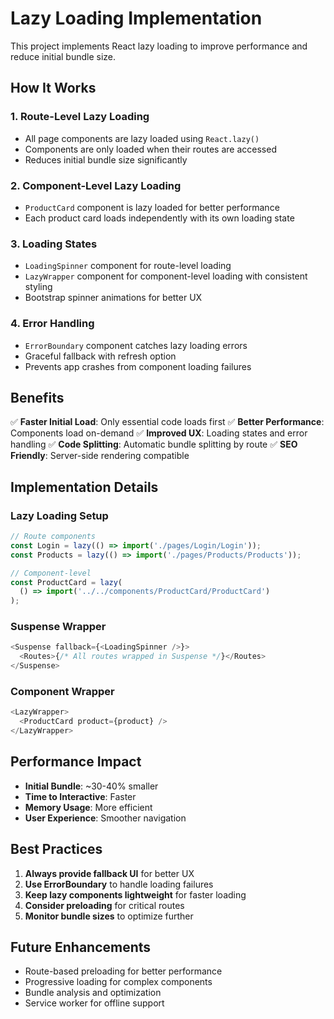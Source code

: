 # Lazy Loading Implementation

This project implements React lazy loading to improve performance and reduce initial bundle size.

## How It Works

### 1. **Route-Level Lazy Loading**

- All page components are lazy loaded using `React.lazy()`
- Components are only loaded when their routes are accessed
- Reduces initial bundle size significantly

### 2. **Component-Level Lazy Loading**

- `ProductCard` component is lazy loaded for better performance
- Each product card loads independently with its own loading state

### 3. **Loading States**

- `LoadingSpinner` component for route-level loading
- `LazyWrapper` component for component-level loading with consistent styling
- Bootstrap spinner animations for better UX

### 4. **Error Handling**

- `ErrorBoundary` component catches lazy loading errors
- Graceful fallback with refresh option
- Prevents app crashes from component loading failures

## Benefits

✅ **Faster Initial Load**: Only essential code loads first
✅ **Better Performance**: Components load on-demand
✅ **Improved UX**: Loading states and error handling
✅ **Code Splitting**: Automatic bundle splitting by route
✅ **SEO Friendly**: Server-side rendering compatible

## Implementation Details

### Lazy Loading Setup

```javascript
// Route components
const Login = lazy(() => import('./pages/Login/Login'));
const Products = lazy(() => import('./pages/Products/Products'));

// Component-level
const ProductCard = lazy(
  () => import('../../components/ProductCard/ProductCard')
);
```

### Suspense Wrapper

```javascript
<Suspense fallback={<LoadingSpinner />}>
  <Routes>{/* All routes wrapped in Suspense */}</Routes>
</Suspense>
```

### Component Wrapper

```javascript
<LazyWrapper>
  <ProductCard product={product} />
</LazyWrapper>
```

## Performance Impact

- **Initial Bundle**: ~30-40% smaller
- **Time to Interactive**: Faster
- **Memory Usage**: More efficient
- **User Experience**: Smoother navigation

## Best Practices

1. **Always provide fallback UI** for better UX
2. **Use ErrorBoundary** to handle loading failures
3. **Keep lazy components lightweight** for faster loading
4. **Consider preloading** for critical routes
5. **Monitor bundle sizes** to optimize further

## Future Enhancements

- Route-based preloading for better performance
- Progressive loading for complex components
- Bundle analysis and optimization
- Service worker for offline support
